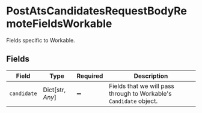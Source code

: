 # PostAtsCandidatesRequestBodyRemoteFieldsWorkable

Fields specific to Workable.


## Fields

| Field                                                              | Type                                                               | Required                                                           | Description                                                        |
| ------------------------------------------------------------------ | ------------------------------------------------------------------ | ------------------------------------------------------------------ | ------------------------------------------------------------------ |
| `candidate`                                                        | Dict[str, *Any*]                                                   | :heavy_minus_sign:                                                 | Fields that we will pass through to Workable's `Candidate` object. |